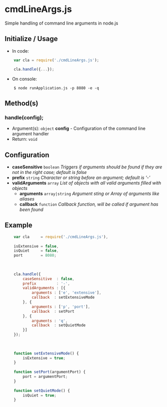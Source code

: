 # cmdLineArgs.js

Simple handling of command line arguments in node.js


## Initialize / Usage

- In code:
```javascript
    var cla = require('./cmdLineArgs.js');

    cla.handle({...});
```

- On console:
```
    $ node runApplication.js -p 8080 -e -q
```

## Method(s)

### handle(config);

- Argument(s): `object` **config** - Configuration of the command line argument handler
- Return: `void`


## Configuration

- **caseSensitive** `boolean` _Triggers if arguments should be found if they are not in the right case; default is false_
- **prefix** `string` _Character or string before an argument; default is '-'_
- **validArguments** `array` _List of objects with all valid arguments filled with objects_
  - **arguments** `array|string` _Argument sting or Array of arguments like aliases_
  - **callback** `function` _Callback function, will be called if argument has been found_


## Example

```javascript
    var cla     = require('./cmdLineArgs.js'),
    
    isExtensive = false,
    isQuiet     = false,
    port        = 8080;
    
    
    
    cla.handle({
        caseSensitive  : false,
        prefix         : '-',
        validArguments : [{
            arguments : ['e', 'extensive'],
            callback  : setExtensiveMode
        }, {
            arguments : ['p', 'port'],
            callback  : setPort
        }, {
            arguments : 'q',
            callback  : setQuietMode
        }]
    });
    
    
    
    function setExtensiveMode() {
        isExtensive = true;
    }
    
    function setPort(argumentPort) {
        port = argumentPort;
    }
    
    function setQuietMode() {
        isQuiet = true;
    }
```

